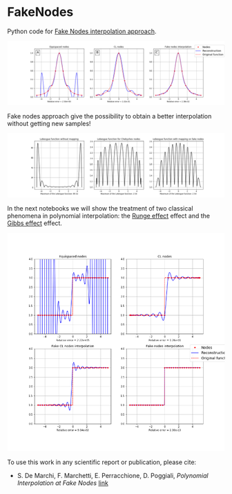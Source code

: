 # FakeNodes
Python code for [Fake Nodes interpolation approach](FakeNodes.ipynb).

![fig1](runge_interp.png)

Fake nodes approach give the possibility to obtain a better interpolation without getting new samples!

![fig2](runge_lebesgue.png)

In the next notebooks we will show the treatment of two classical phenomena in polynomial interpolation: the [Runge effect](https://en.wikipedia.org/wiki/Runge%27s_phenomenon) effect and the [Gibbs effect](https://en.m.wikipedia.org/wiki/Gibbs_phenomenon#Solutions) effect.

![fig3](gibbs_interp2.png)


To use this work in any scientific report or publication, please cite:

 * S. De Marchi, F. Marchetti, E. Perracchione, D. Poggiali, *Polynomial Interpolation at Fake Nodes* [link](https://www.researchgate.net/publication/331329978_Polynomial_interpolation_via_mapped_bases_without_resampling/)

